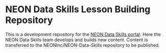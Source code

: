 # NEON Data Skills Lesson Building Repository
This is a development repository for the
<a href="http://www.neondataskills.org" target="_blank">NEON Data Skills portal</a>. 
Here the NEON Data Skills team develops and builds new content. Content is transferred to the 
NEONInc/NEON-Data-Skills repository to be published. 